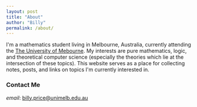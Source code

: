 ```yaml
---
layout: post
title: "About"
author: "Billy"
permalink: /about/
---
```


I'm a mathematics student living in Melbourne, Australia, currently attending the [The University of Mebourne](https://unimelb.edu.au). My interests are pure mathematics, logic, and theoretical computer science (especially the theories which lie at the intersection of these topics). This website serves as a place for collecting notes, posts, and links on topics I'm currently interested in.

### Contact Me
_email_: billy.price@unimelb.edu.au